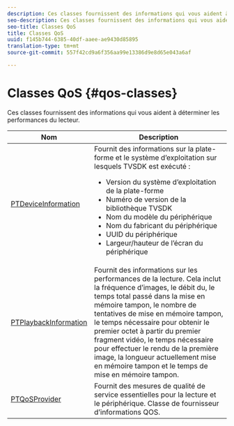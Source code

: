 ```yaml
---
description: Ces classes fournissent des informations qui vous aident à déterminer les performances du lecteur.
seo-description: Ces classes fournissent des informations qui vous aident à déterminer les performances du lecteur.
seo-title: Classes QoS
title: Classes QoS
uuid: f145b744-6385-40df-aaee-ae9430d85895
translation-type: tm+mt
source-git-commit: 557f42cd9a6f356aa99e13386d9e8d65e043a6af

---
```



# Classes QoS {#qos-classes}

Ces classes fournissent des informations qui vous aident à déterminer les performances du lecteur.

<table frame="all" colsep="1" rowsep="1" id="table_2893EFF9755149159A4F94E781C76B6E"> 
 <thead> 
  <tr rowsep="1"> 
   <th colname="1" class="entry"><b>Nom</b></th> 
   <th colname="2" class="entry"><b>Description</b></th> 
  </tr> 
 </thead>
 <tbody> 
  <tr rowsep="1"> 
   <td colname="1"> <a href="https://help.adobe.com/en_US/primetime/api/psdk/appledoc/Classes/PTDeviceInformation.html" format="html" scope="external"> PTDeviceInformation</a> </td> 
   <td colname="2">Fournit des informations sur la plate-forme et le système d’exploitation sur lesquels TVSDK est exécuté : 
    <ul id="ul_0DE69F3B38E84964AB98DCCD11E5E123"> 
     <li id="li_19B2D1889FCA4B0F8FCB0EE8F87353B2">Version du système d’exploitation de la plate-forme </li> 
     <li id="li_CA35F4A48FD34555AC7D7832D5997AD4">Numéro de version de la bibliothèque TVSDK </li> 
     <li id="li_30D38320C2A3440E92C0A477FFFBF9A0">Nom du modèle du périphérique </li> 
     <li id="li_2D15164B987E405685B96A900EBF041D">Nom du fabricant du périphérique </li> 
     <li id="li_B78485CB9580444DB9694404706BA191">UUID du périphérique </li> 
     <li id="li_841EA77499B44F0692192F9DE1A798E4">Largeur/hauteur de l’écran du périphérique </li> 
    </ul> </td> 
  </tr> 
  <tr rowsep="1"> 
   <td colname="1"><a href="https://help.adobe.com/en_US/primetime/api/psdk/appledoc/Classes/PTPlaybackInformation.html" format="html" scope="external"> PTPlaybackInformation</a> </td> 
   <td colname="2"> Fournit des informations sur les performances de la lecture. Cela inclut la fréquence d’images, le débit  du, le temps total passé dans la mise en mémoire tampon, le nombre de tentatives de mise en mémoire tampon, le temps nécessaire pour obtenir le premier octet à partir du premier fragment vidéo, le temps nécessaire pour effectuer le rendu de la première image, la longueur actuellement mise en mémoire tampon et le temps de mise en mémoire tampon. </td> 
  </tr> 
  <tr rowsep="1"> 
   <td colname="1"><a href="https://help.adobe.com/en_US/primetime/api/psdk/appledoc/Classes/PTQoSProvider.html" format="html" scope="external"> PTQoSProvider</a> </td> 
   <td colname="2">
    <ph>
      Fournit des mesures de qualité de service essentielles pour la lecture et le périphérique.
    </ph>
    <ph>
      Classe de fournisseur d’informations QOS.
    </ph> </td> 
  </tr> 
 </tbody> 
</table>